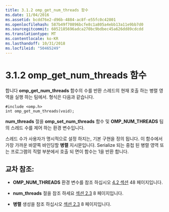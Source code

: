 ```yaml
---
title: 3.1.2 omp_get_num_threads 함수
ms.date: 11/04/2016
ms.assetid: bcdd76e2-d96b-4884-ac8f-e55fc0c42801
ms.openlocfilehash: 587b49f70896bcfe8c1a805a4ebb13a11e9bb7d0
ms.sourcegitcommit: 6052185696adca270bc9bdbec45a626dd89cdcdd
ms.translationtype: MT
ms.contentlocale: ko-KR
ms.lasthandoff: 10/31/2018
ms.locfileid: "50465249"
---
```

# <a name="312-ompgetnumthreads-function"></a>3.1.2 omp_get_num_threads 함수

합니다 **omp_get_num_threads** 함수의 수를 반환 스레드의 현재 호출 하는 병렬 영역을 실행 하는 팀에서. 형식은 다음과 같습니다.

```
#include <omp.h>
int omp_get_num_threads(void);
```

**num_threads** 절을 **omp_set_num_threads** 함수 및 **OMP_NUM_THREADS** 팀의 스레드 수를 제어 하는 환경 변수입니다.

스레드 수가 사용자가 명시적으로 설정 하지는, 기본 구현을 정의 됩니다. 이 함수에서 가장 가까운 바깥쪽 바인딩할 **병렬** 지시문입니다. Serialize 되는 중첩 된 병렬 영역 또는 프로그램의 직렬 부분에서 호출 되 면이 함수는 1을 반환 합니다.

## <a name="cross-references"></a>교차 참조:

- **OMP_NUM_THREADS** 환경 변수를 참조 하십시오 [4.2 섹션](../../parallel/openmp/4-2-omp-num-threads.md) 48 페이지입니다.

- **num_threads** 절을 참조 하세요 [섹션 2.3](../../parallel/openmp/2-3-parallel-construct.md) 8 페이지입니다.

- **병렬** 생성을 참조 하십시오 [섹션 2.3](../../parallel/openmp/2-3-parallel-construct.md) 8 페이지입니다.